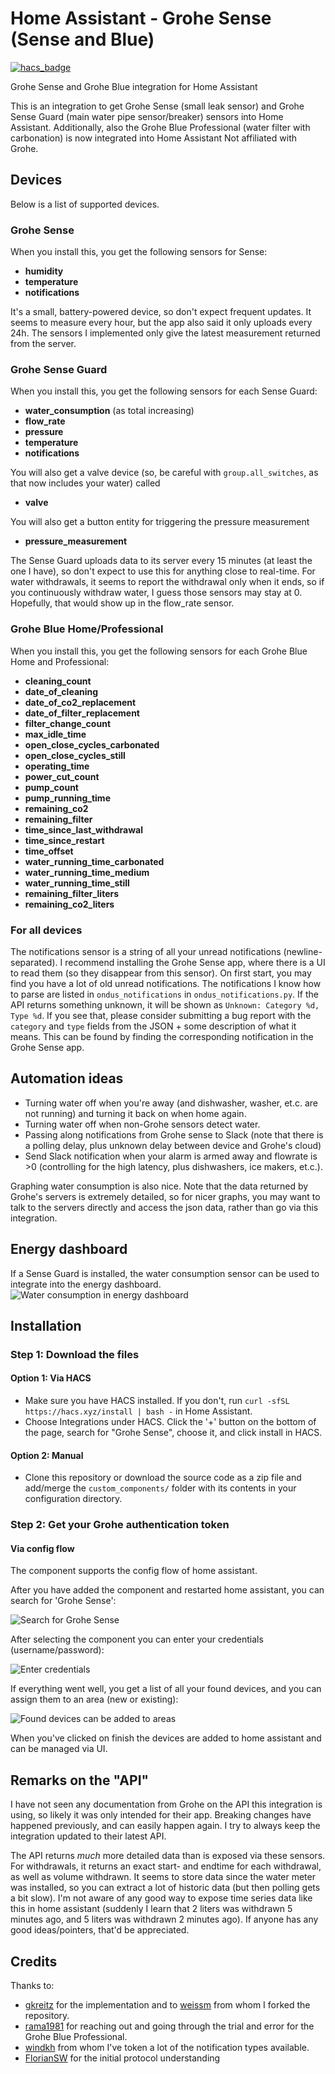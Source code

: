 # Home Assistant - Grohe Sense (Sense and Blue)

[![hacs_badge](https://img.shields.io/badge/HACS-Custom-orange.svg?style=for-the-badge)](https://github.com/custom-components/hacs)

Grohe Sense and Grohe Blue integration for Home Assistant

This is an integration to get Grohe Sense (small leak sensor) and Grohe Sense Guard (main water pipe sensor/breaker) sensors into Home Assistant.
Additionally, also the Grohe Blue Professional (water filter with carbonation) is now integrated into Home Assistant
Not affiliated with Grohe. 

## Devices
Below is a list of supported devices.

### Grohe Sense
When you install this, you get the following sensors for Sense:
 - **humidity**
 - **temperature**
 - **notifications**

It's a small, battery-powered device, so don't expect frequent updates. 
It seems to measure every hour, but the app also said it only uploads every 24h. 
The sensors I implemented only give the latest measurement returned from the server.

### Grohe Sense Guard 
When you install this, you get the following sensors for each Sense Guard:
 - **water_consumption** (as total increasing)
 - **flow_rate**
 - **pressure** 
 - **temperature**
 - **notifications**

You will also get a valve device (so, be careful with `group.all_switches`, as that now includes your water) called
 - **valve**

You will also get a button entity for triggering the pressure measurement
 - **pressure_measurement**

The Sense Guard uploads data to its server every 15 minutes (at least the one I have), so don't expect to use this for anything close to real-time. 
For water withdrawals, it seems to report the withdrawal only when it ends, so if you continuously withdraw water, I guess those sensors may stay at 0. 
Hopefully, that would show up in the flow_rate sensor.

### Grohe Blue Home/Professional

When you install this, you get the following sensors for each Grohe Blue Home and Professional:

- **cleaning_count**
- **date_of_cleaning**
- **date_of_co2_replacement**
- **date_of_filter_replacement**
- **filter_change_count**
- **max_idle_time**
- **open_close_cycles_carbonated**
- **open_close_cycles_still**
- **operating_time**
- **power_cut_count**
- **pump_count**
- **pump_running_time**
- **remaining_co2**
- **remaining_filter**
- **time_since_last_withdrawal**
- **time_since_restart**
- **time_offset**
- **water_running_time_carbonated**
- **water_running_time_medium**
- **water_running_time_still**
- **remaining_filter_liters**
- **remaining_co2_liters**

### For all devices
The notifications sensor is a string of all your unread notifications (newline-separated).
I recommend installing the Grohe Sense app, where there is a UI to read them (so they disappear from this sensor).
On first start, you may find you have a lot of old unread notifications. 
The notifications I know how to parse are listed in `ondus_notifications` in `ondus_notifications.py`. 
If the API returns something unknown, it will be shown as `Unknown: Category %d, Type %d`. 
If you see that, please consider submitting a bug report with the `category` and `type` fields from the JSON + some description of what it means.
This can be found by finding the corresponding notification in the Grohe Sense app.

## Automation ideas
- Turning water off when you're away (and dishwasher, washer, et.c. are not running) and turning it back on when home again.
- Turning water off when non-Grohe sensors detect water.
- Passing along notifications from Grohe sense to Slack (note that there is a polling delay, plus unknown delay between device and Grohe's cloud)
- Send Slack notification when your alarm is armed away and flowrate is >0 (controlling for the high latency, plus dishwashers, ice makers, et.c.).

Graphing water consumption is also nice. Note that the data returned by Grohe's servers is extremely detailed, so for nicer graphs, you may want to talk to the servers directly and access the json data, rather than go via this integration.

## Energy dashboard
If a Sense Guard is installed, the water consumption sensor can be used to integrate into the energy dashboard.
![Water consumption in energy dashboard](./assets/waterconsumption.png)

## Installation

### Step 1: Download the files

#### Option 1: Via HACS
- Make sure you have HACS installed. If you don't, run `curl -sfSL https://hacs.xyz/install | bash -` in Home Assistant.
- Choose Integrations under HACS. Click the '+' button on the bottom of the page, search for 
  "Grohe Sense", choose it, and click install in HACS.

#### Option 2: Manual
- Clone this repository or download the source code as a zip file and add/merge the `custom_components/` folder with its contents in your configuration directory.


### Step 2: Get your Grohe authentication token

#### Via config flow
The component supports the config flow of home assistant. 

After you have added the component and restarted home assistant, you can search for 'Grohe Sense':

![Search for Grohe Sense](./assets/search.png)

After selecting the component you can enter your credentials (username/password):

![Enter credentials](./assets/login.png)

If everything went well, you get a list of all your found devices, and you can assign them to an area (new or existing):

![Found devices can be added to areas](./assets/found_devices.png)

When you've clicked on finish the devices are added to home assistant and can be managed via UI.

## Remarks on the "API"
I have not seen any documentation from Grohe on the API this integration is using, so likely it was only intended for their app.
Breaking changes have happened previously, and can easily happen again.
I try to always keep the integration updated to their latest API.

The API returns _much_ more detailed data than is exposed via these sensors.
For withdrawals, it returns an exact start- and endtime for each withdrawal, as well as volume withdrawn.
It seems to store data since the water meter was installed, so you can extract a lot of historic data (but then polling gets a bit slow).
I'm not aware of any good way to expose time series data like this in home assistant (suddenly I learn that 2 liters was withdrawn 5 minutes ago, and 5 liters was withdrawn 2 minutes ago).
If anyone has any good ideas/pointers, that'd be appreciated.

## Credits
Thanks to:
 - [gkreitz](https://github.com/gkreitz/homeassistant-grohe_sense) for the implementation and to [weissm](https://github.com/weissm/homeassistant-grohe_sense) from whom I forked the repository.
 - [rama1981](https://github.com/rama1981) for reaching out and going through the trial and error for the Grohe Blue Professional.
 - [windkh](https://github.com/windkh/node-red-contrib-grohe-sense) from whom I've token a lot of the notification types available.
 - [FlorianSW](https://github.com/FlorianSW/grohe-ondus-api-java) for the initial protocol understanding
